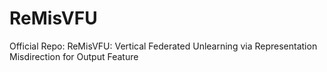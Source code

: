 # ReMisVFU
Official Repo: ReMisVFU: Vertical Federated Unlearning via Representation Misdirection for Output Feature
